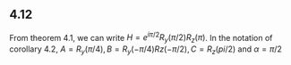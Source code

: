 ## 4.12
From theorem 4.1, we can write $H=e^{i\pi/2}R_y(\pi/2)R_z(\pi)$. In the notation of corollary 4.2, $A=R_y(\pi/4), B=R_y(-\pi/4)Rz(-\pi/2), C=R_z(pi/2)$ and $\alpha = \pi/2$